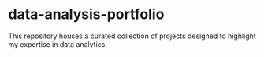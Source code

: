 # data-analysis-portfolio
This repository houses a curated collection of projects designed to highlight my expertise in data analytics.
